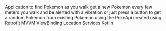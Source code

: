 Application to find Pokemon as you walk get a new Pokemon
every few meters you walk and be alerted with a vibration
or just press a button to get a random Pokemon from
existing Pokemon using the PokeApi created using
Retrofit
MVVM
ViewBinding
Location Services
Kotlin
